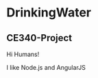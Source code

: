 # DrinkingWater
CE340-Project
--------------------------------

Hi Humans!

I like Node.js and AngularJS
